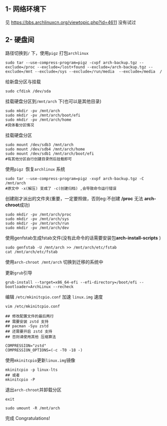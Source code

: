## 1- 网络环境下
见 https://bbs.archlinuxcn.org/viewtopic.php?id=4611 没有试过
## 2- 硬盘间

路径切换到`/` 下，使用`pigz` 打包`archlinux`
```shell
sudo tar --use-compress-program=pigz -cvpf arch-backup.tgz --exclude=/proc --exclude=/lost+found --exclude=/arch-backup.tgz --exclude=/mnt --exclude=/sys --exclude=/run/media  --exclude=/media  /
```

给新盘分区与挂载
```shell
sudo cfdisk /dev/sda
```

挂载硬盘分区到`/mnt/arch` 下(也可以是其他目录)

```shell
sudo mkdir -pv /mnt/arch
sudo mkdir -pv /mnt/arch/boot/efi
sudo mkdir -pv /mnt/arch/home
#具体看分区情况
```
挂载硬盘分区
```shell
sudo mount /dev/sdb3 /mnt/arch
sudo mount /dev/sdb4 /mnt/arch/home
sudo mount /dev/sdb1 /mnt/arch/boot/efi
#有其他分区自行创建目录然后挂载即可
```

使用`pigz `恢复`archlinux` 系统
```shell
sudo tar --use-compress-program=pigz -xvpf arch-backup.tgz -C /mnt/arch
#原文中 -x(解压) 变成了 -c(创建归档) ,会导致命令运行错误
```

创建刚才派出的文件夹(重要，一定要照做，否则eg:不创建 **/proc** 无法 **arch-chroot**成功)
```shell
sudo mkdir -pv /mnt/arch/proc 
sudo mkdir -pv /mnt/arch/sys 
sudo mkdir -pv /mnt/arch/run 
sudo mkdir -pv /mnt/arch/dev
```

使用genfstab生成fstab文件(没有此命令的话需要安装包**arch-install-scripts** )
```shell
sudo genfstab -U /mnt/arch >> /mnt/arch/etc/fstab
cat /mnt/arch/etc/fstab
```

使用`arch-chroot /mnt/arch` 切换到迁移的系统中

更新`grub`引导

```shell
grub-install --target=x86_64-efi --efi-directory=/boot/efi --bootloader=ArchLinux --recheck
```

编辑 `/etc/mkinitcpio.conf` 加速 `linux.img` 速度
```shell
vim /etc/mkinitcpio.conf

## 修改配置文件的最后两行
## 需要安装 zstd 支持
## pacman -Syu zstd
## 还需要开启 zstd 支持
## 否则请使用其他 压缩算法

COMPRESSION="zstd"
COMPRESSION_OPTIONS=(-c -T0 -18 -)
```

使用`mkinitcpio`更新`linux.img`镜像

```shell
mkinitcpio -p linux-lts
## 或者
mkinitcpio -P
```

退出`arch-chroot`并卸载分区
```shell
exit

sudo umount -R /mnt/arch
```

完成 Congratulations!
